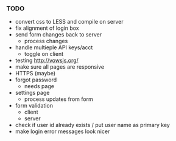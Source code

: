 ### TODO

- convert css to LESS and compile on server  
- fix alignment of login box						
- send form changes back to server					
	- process changes								
- handle multieple API keys/acct					
	- toggle on client								
- testing  http://vowsjs.org/
- make sure all pages are responsive				
- HTTPS (maybe)										
- forgot password									
	- needs page									
- settings page										
	- process updates from form						
- form validation
	- client										
	- server									
- check if user id already exists / put user name as primary key
- make login error messages look nicer 
